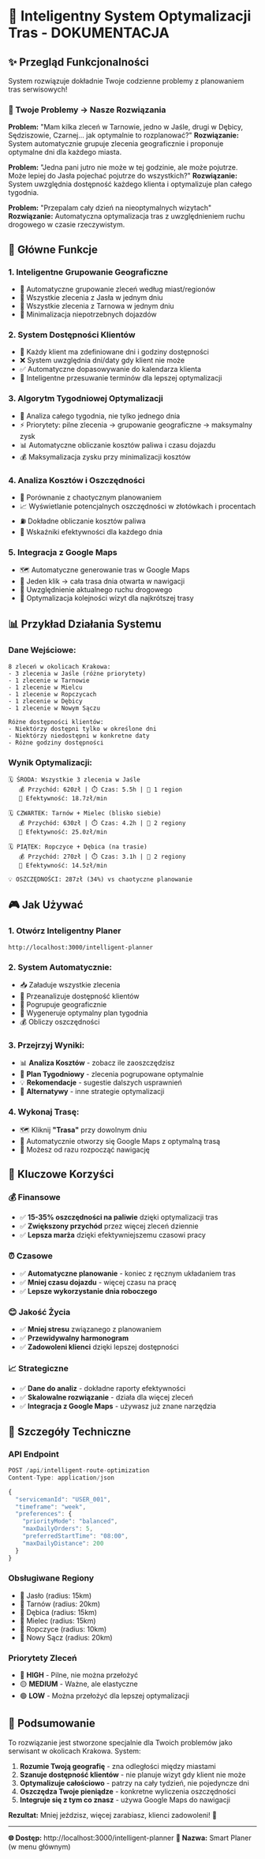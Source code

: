 # 🧠 Inteligentny System Optymalizacji Tras - DOKUMENTACJA

## ✨ Przegląd Funkcjonalności

System rozwiązuje dokładnie Twoje codzienne problemy z planowaniem tras serwisowych! 

### 🎯 Twoje Problemy → Nasze Rozwiązania

**Problem:** "Mam kilka zleceń w Tarnowie, jedno w Jaśle, drugi w Dębicy, Sędziszowie, Czarnej... jak optymalnie to rozplanować?"
**Rozwiązanie:** System automatycznie grupuje zlecenia geograficznie i proponuje optymalne dni dla każdego miasta.

**Problem:** "Jedna pani jutro nie może w tej godzinie, ale może pojutrze. Może lepiej do Jasła pojechać pojutrze do wszystkich?"
**Rozwiązanie:** System uwzględnia dostępność każdego klienta i optymalizuje plan całego tygodnia.

**Problem:** "Przepalam cały dzień na nieoptymalnych wizytach"
**Rozwiązanie:** Automatyczna optymalizacja tras z uwzględnieniem ruchu drogowego w czasie rzeczywistym.

## 🚀 Główne Funkcje

### 1. **Inteligentne Grupowanie Geograficzne**
- 📍 Automatyczne grupowanie zleceń według miast/regionów
- 🎯 Wszystkie zlecenia z Jasła w jednym dniu
- 🎯 Wszystkie zlecenia z Tarnowa w jednym dniu
- 🎯 Minimalizacja niepotrzebnych dojazdów

### 2. **System Dostępności Klientów**
- 📅 Każdy klient ma zdefiniowane dni i godziny dostępności
- ❌ System uwzględnia dni/daty gdy klient nie może
- ✅ Automatyczne dopasowywanie do kalendarza klienta
- 🔄 Inteligentne przesuwanie terminów dla lepszej optymalizacji

### 3. **Algorytm Tygodniowej Optymalizacji**
- 🧠 Analiza całego tygodnia, nie tylko jednego dnia
- ⚡ Priorytety: pilne zlecenia → grupowanie geograficzne → maksymalny zysk
- 📊 Automatyczne obliczanie kosztów paliwa i czasu dojazdu
- 💰 Maksymalizacja zysku przy minimalizacji kosztów

### 4. **Analiza Kosztów i Oszczędności**
- 💸 Porównanie z chaotycznym planowaniem
- 📈 Wyświetlanie potencjalnych oszczędności w złotówkach i procentach
- ⛽ Dokładne obliczanie kosztów paliwa
- 🎯 Wskaźniki efektywności dla każdego dnia

### 5. **Integracja z Google Maps**
- 🗺️ Automatyczne generowanie tras w Google Maps
- 📱 Jeden klik → cała trasa dnia otwarta w nawigacji
- 🚦 Uwzględnienie aktualnego ruchu drogowego
- 📍 Optymalizacja kolejności wizyt dla najkrótszej trasy

## 📊 Przykład Działania Systemu

### Dane Wejściowe:
```
8 zleceń w okolicach Krakowa:
- 3 zlecenia w Jaśle (różne priorytety)
- 1 zlecenie w Tarnowie
- 1 zlecenie w Mielcu
- 1 zlecenie w Ropczycach
- 1 zlecenie w Dębicy
- 1 zlecenie w Nowym Sączu

Różne dostępności klientów:
- Niektórzy dostępni tylko w określone dni
- Niektórzy niedostępni w konkretne daty
- Różne godziny dostępności
```

### Wynik Optymalizacji:
```
🗓️ ŚRODA: Wszystkie 3 zlecenia w Jaśle
   💰 Przychód: 620zł | ⏱️ Czas: 5.5h | 📍 1 region
   🎯 Efektywność: 18.7zł/min

🗓️ CZWARTEK: Tarnów + Mielec (blisko siebie)
   💰 Przychód: 630zł | ⏱️ Czas: 4.2h | 📍 2 regiony
   🎯 Efektywność: 25.0zł/min

🗓️ PIĄTEK: Ropczyce + Dębica (na trasie)
   💰 Przychód: 270zł | ⏱️ Czas: 3.1h | 📍 2 regiony
   🎯 Efektywność: 14.5zł/min

💡 OSZCZĘDNOŚCI: 287zł (34%) vs chaotyczne planowanie
```

## 🎮 Jak Używać

### 1. **Otwórz Inteligentny Planer**
```
http://localhost:3000/intelligent-planner
```

### 2. **System Automatycznie:**
- 📥 Załaduje wszystkie zlecenia
- 🧮 Przeanalizuje dostępność klientów
- 📍 Pogrupuje geograficznie
- 🎯 Wygeneruje optymalny plan tygodnia
- 💰 Obliczy oszczędności

### 3. **Przejrzyj Wyniki:**
- 📊 **Analiza Kosztów** - zobacz ile zaoszczędzisz
- 📅 **Plan Tygodniowy** - zlecenia pogrupowane optymalnie
- 💡 **Rekomendacje** - sugestie dalszych usprawnień
- 🔄 **Alternatywy** - inne strategie optymalizacji

### 4. **Wykonaj Trasę:**
- 🗺️ Kliknij **"Trasa"** przy dowolnym dniu
- 📱 Automatycznie otworzy się Google Maps z optymalną trasą
- 🧭 Możesz od razu rozpocząć nawigację

## 🎯 Kluczowe Korzyści

### 💰 **Finansowe**
- ✅ **15-35% oszczędności na paliwie** dzięki optymalizacji tras
- ✅ **Zwiększony przychód** przez więcej zleceń dziennie
- ✅ **Lepsza marża** dzięki efektywniejszemu czasowi pracy

### ⏰ **Czasowe**
- ✅ **Automatyczne planowanie** - koniec z ręcznym układaniem tras
- ✅ **Mniej czasu dojazdu** - więcej czasu na pracę
- ✅ **Lepsze wykorzystanie dnia roboczego**

### 😊 **Jakość Życia**
- ✅ **Mniej stresu** związanego z planowaniem
- ✅ **Przewidywalny harmonogram**
- ✅ **Zadowoleni klienci** dzięki lepszej dostępności

### 📈 **Strategiczne**
- ✅ **Dane do analiz** - dokładne raporty efektywności
- ✅ **Skalowalne rozwiązanie** - działa dla więcej zleceń
- ✅ **Integracja z Google Maps** - używasz już znane narzędzia

## 🔧 Szczegóły Techniczne

### API Endpoint
```javascript
POST /api/intelligent-route-optimization
Content-Type: application/json

{
  "servicemanId": "USER_001",
  "timeframe": "week",
  "preferences": {
    "priorityMode": "balanced",
    "maxDailyOrders": 5,
    "preferredStartTime": "08:00",
    "maxDailyDistance": 200
  }
}
```

### Obsługiwane Regiony
- 📍 Jasło (radius: 15km)
- 📍 Tarnów (radius: 20km) 
- 📍 Dębica (radius: 15km)
- 📍 Mielec (radius: 15km)
- 📍 Ropczyce (radius: 10km)
- 📍 Nowy Sącz (radius: 20km)

### Priorytety Zleceń
- 🔴 **HIGH** - Pilne, nie można przełożyć
- 🟡 **MEDIUM** - Ważne, ale elastyczne
- 🟢 **LOW** - Można przełożyć dla lepszej optymalizacji

## 🎉 Podsumowanie

To rozwiązanie jest stworzone specjalnie dla Twoich problemów jako serwisant w okolicach Krakowa. System:

1. **Rozumie Twoją geografię** - zna odległości między miastami
2. **Szanuje dostępność klientów** - nie planuje wizyt gdy klient nie może
3. **Optymalizuje całościowo** - patrzy na cały tydzień, nie pojedyncze dni  
4. **Oszczędza Twoje pieniądze** - konkretne wyliczenia oszczędności
5. **Integruje się z tym co znasz** - używa Google Maps do nawigacji

**Rezultat:** Mniej jeździsz, więcej zarabiasz, klienci zadowoleni! 🎯

---
**🌐 Dostęp:** http://localhost:3000/intelligent-planner
**🧠 Nazwa:** Smart Planer (w menu głównym)